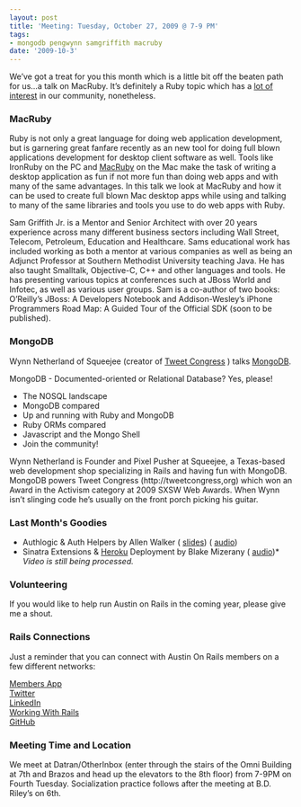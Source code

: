 ```yaml
---
layout: post
title: 'Meeting: Tuesday, October 27, 2009 @ 7-9 PM'
tags:
- mongodb pengwynn samgriffith macruby
date: '2009-10-3'
---
```

We’ve got a treat for you this month which is a little bit off the beaten path for us…a talk on MacRuby. It’s definitely a Ruby topic which has a [lot of interest](http://twtpoll.com/wjdlid) in our community, nonetheless.

### MacRuby

Ruby is not only a great language for doing web application development, but is garnering great fanfare recently as an new tool for doing full blown applications development for desktop client software as well. Tools like IronRuby on the PC and [MacRuby](http://www.macruby.org/) on the Mac make the task of writing a desktop application as fun if not more fun than doing web apps and with many of the same advantages. In this talk we look at MacRuby and how it can be used to create full blown Mac desktop apps while using and talking to many of the same libraries and tools you use to do web apps with Ruby. 

Sam Griffith Jr. is a Mentor and Senior Architect with over 20 years experience across many different business sectors including Wall Street, Telecom, Petroleum, Education and Healthcare. Sams educational work has included working as both a mentor at various companies as well as being an Adjunct Professor at Southern Methodist University teaching Java. He has also taught Smalltalk, Objective-C, C++ and other languages and tools. He has presenting various topics at conferences such at JBoss World and Infotec, as well as various user groups. Sam is a co-author of two books: O’Reilly’s JBoss: A Developers Notebook and Addison-Wesley’s iPhone Programmers Road Map: A Guided Tour of the Official SDK (soon to be published).

### MongoDB

Wynn Netherland of Squeejee (creator of [Tweet Congress](http://tweetcongress.org/) ) talks [MongoDB](http://www.mongodb.org).

MongoDB - Documented-oriented or Relational Database? Yes, please!

- The NOSQL landscape
- MongoDB compared
- Up and running with Ruby and MongoDB
- Ruby ORMs compared
- Javascript and the Mongo Shell
- Join the community!

Wynn Netherland is Founder and Pixel Pusher at Squeejee, a Texas-based web development shop specializing in Rails and having fun with MongoDB. MongoDB powers Tweet Congress (http://tweetcongress,org) which won an Award in the Activism category at 2009 SXSW Web Awards. When Wynn isn’t slinging code he’s usually on the front porch picking his guitar.

### Last Month's Goodies

- Authlogic & Auth Helpers by Allen Walker ( [slides](http://austinonrails.org/files/authlogic_and_auth_helpers.pdf)) ( [audio](http://austinonrails.org/files/allen-walker-authlogic-20090922.mp3))
- Sinatra Extensions & [Heroku](http://heroku.com/) Deployment by Blake Mizerany ( [audio](http://austinonrails.org/files/blake-mizerany-sinatra-extensions-20090922.mp3))\* _Video is still being processed._

### Volunteering

If you would like to help run Austin on Rails in the coming year, please give me a shout.

### Rails Connections

Just a reminder that you can connect with Austin On Rails members on a few different networks:

[Members App](http://members.austinonrails.org)  
 [Twitter](http://twitter.com/austinonrails)  
 [LinkedIn](http://www.linkedin.com/groups?gid=37006)  
 [Working With Rails](http://www.workingwithrails.com/group/4451-austin-on-rails)  
 [GitHub](http://github.com/austinonrails)

### Meeting Time and Location

We meet at Datran/OtherInbox (enter through the stairs of the Omni Building at 7th and Brazos and head up the elevators to the 8th floor) from 7-9PM on Fourth Tuesday. Socialization practice follows after the meeting at B.D. Riley’s on 6th.

